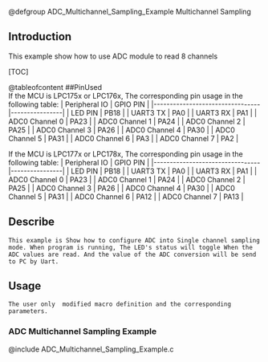 
@defgroup ADC_Multichannel_Sampling_Example Multichannel Sampling


## Introduction

This example show how to use ADC module to read 8 channels

[TOC]

@tableofcontent
##PinUsed  
If the MCU is LPC175x or LPC176x, The corresponding pin usage in the following table:
|       Peripheral IO             |    GPIO PIN    |
|---------------------------------|----------------|
|       LED PIN                   |      PB18      |
|       UART3 TX                  |      PA0       |
|       UART3 RX                  |      PA1       |
|       ADC0 Channel 0            |      PA23      |
|       ADC0 Channel 1            |      PA24      |
|       ADC0 Channel 2            |      PA25      |
|       ADC0 Channel 3            |      PA26      |
|       ADC0 Channel 4            |      PA30      |
|       ADC0 Channel 5            |      PA31      |
|       ADC0 Channel 6            |      PA3       |
|       ADC0 Channel 7            |      PA2       |

If the MCU is LPC177x or LPC178x, The corresponding pin usage in the following table:
|       Peripheral IO             |    GPIO PIN    |
|---------------------------------|----------------|
|       LED PIN                   |      PB18      |
|       UART3 TX                  |      PA0       |
|       UART3 RX                  |      PA1       |
|       ADC0 Channel 0            |      PA23      |
|       ADC0 Channel 1            |      PA24      |
|       ADC0 Channel 2            |      PA25      |
|       ADC0 Channel 3            |      PA26      |
|       ADC0 Channel 4            |      PA30      |
|       ADC0 Channel 5            |      PA31      |
|       ADC0 Channel 6            |      PA12      |
|       ADC0 Channel 7            |      PA13      |

## Describe
	This example is Show how to configure ADC into Single channel sampling
	mode. When program is running, The LED's status will toggle When the
	ADC values are read. And the value of the ADC conversion will be send
	to PC by Uart.
	
## Usage
	The user only  modified macro definition and the corresponding parameters.


### ADC Multichannel Sampling Example
@include ADC_Multichannel_Sampling_Example.c


